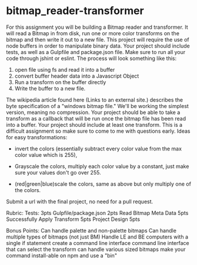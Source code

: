 # bitmap_reader-transformer

For this assignment you will be building a Bitmap reader and transformer. It will read a Bitmap in from disk, run one or more color transforms on the bitmap and then write it out to a new file. This project will require the use of node buffers in order to manipulate binary data. Your project should include tests, as well as a Gulpfile and package.json file. Make sure to run all your code through jshint or eslint. The process will look something like this:

1. open file using fs and read it into a buffer
2. convert buffer header data into a Javascript Object
3. Run a transform on the buffer directly
4. Write the buffer to a new file.

The wikipedia article found here (Links to an external site.) describes the byte specification of a "windows bitmap file." We'll be working the simplest version, meaning no compression. Your project should be able to take a transform as a callback that will be run once the bitmap file has been read into a buffer. Your project should include at least one transform. This is a difficult assignment so make sure to come to me with questions early. Ideas for easy transformations:

* invert the colors (essentially subtract every color value from the max color value which is 255),

* Grayscale the colors, multiply each color value by a constant, just make sure your values don't go over 255.

* (red|green|blue)scale the colors, same as above but only multiply one of the colors.

Submit a url with the final project, no need for a pull request.

Rubric:
Tests: 3pts
Gulpfile/package.json 2pts
Read Bitmap Meta Data 5pts
Successfully Apply Transform 5pts
Project Design 5pts

Bonus Points:
Can handle palette and non-palette bitmaps
Can handle multiple types of bitmaps (not just BM)
Handle LE and BE computers with a single if statement create a command line interface command line interface that can select the transform can handle various sized bitmaps make your command install-able on npm and use a "bin"
